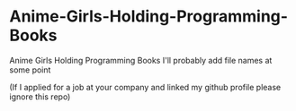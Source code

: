 # Anime-Girls-Holding-Programming-Books
Anime Girls Holding Programming Books
I'll probably add file names at some point


(If I applied for a job at your company and linked my github profile please ignore this repo)
